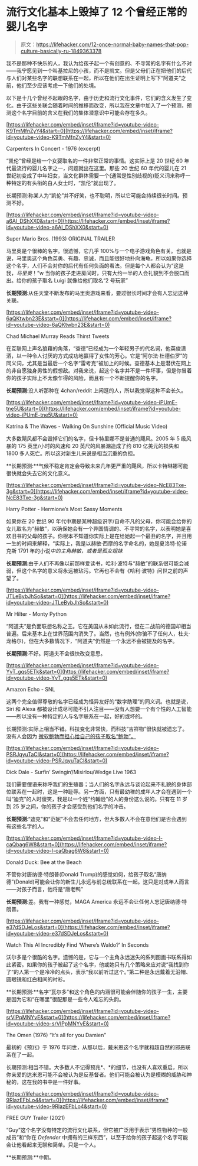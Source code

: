 # 流行文化基本上毁掉了 12 个曾经正常的婴儿名字

> 原文：<https://lifehacker.com/12-once-normal-baby-names-that-pop-culture-basically-ru-1849363378>

我不是那种不快乐的人，我认为给孩子起一个有创意的、不寻常的名字有什么不对——我宁愿见到一个叫基拉尼的小孩，而不是凯文。但是父母们正在把他们的后代与人们对某些名字的联想联系在一起，所以在他们在出生证明上写下“阿道夫”之前，他们至少应该考虑一下他们的处境。

以下是十几个曾经不起眼的名字，由于历史和流行文化事件，它们的含义发生了变化。由于这些关联会随着时间的推移而改变，所以我在文章中加入了一个预测，预测这个名字目前的含义在我们的集体潜意识中可能会存在多久。

 [https://lifehacker.com/embed/inset/iframe?id=youtube-video-K9TmMfnZyY4&start=0](https://lifehacker.com/embed/inset/iframe?id=youtube-video-K9TmMfnZyY4&start=0)

<figcaption class="sc-1ptbguh-0 hxeMec caption">Carpenters In Concert - 1976 (excerpt)</figcaption> 

“凯伦”曾经是给一个女婴取名的一件非常正常的事情。这实际上是 20 世纪 60 年代最流行的婴儿名字之一，问题就出在这里。那些 20 世纪 60 年代的婴儿在 21 世纪初变成了中年妇女，当文化群体需要一个(通常是性别歧视的)贬义词来称呼一种特定的有头衔的白人女士时，“凯伦”就出现了。

长期预测:称某人为“凯伦”并不好笑，也不聪明，所以它可能会持续很长时间。预测不好。

 [https://lifehacker.com/embed/inset/iframe?id=youtube-video-a6Al_DShXX0&start=0](https://lifehacker.com/embed/inset/iframe?id=youtube-video-a6Al_DShXX0&start=0)

<figcaption class="sc-1ptbguh-0 hxeMec caption">Super Mario Bros. (1993) ORIGINAL TRAILER</figcaption> 

马里奥是个很棒的名字。很遗憾，它几乎 100%与一个电子游戏角色有关。也就是说，马里奥这个角色英勇、有趣、忠诚，而且能很好地扑向海龟，所以如果你选择这个名字，人们不会对你的后代有任何负面的看法。但是每个人都会认为“这是我，*马里奥*！”w 当你的孩子走进房间时，只有大约一半的人会礼貌到不会脱口而出。给你的孩子取名 Luigi 就像给他们取名“2 号玩家”

**长期预测**:从任天堂不断发布的马里奥游戏来看，要过很长时间才会有人忘记这种关联。

 [https://lifehacker.com/embed/inset/iframe?id=youtube-video-6aQKtwbn23E&start=0](https://lifehacker.com/embed/inset/iframe?id=youtube-video-6aQKtwbn23E&start=0)

<figcaption class="sc-1ptbguh-0 hxeMec caption">Chad Michael Murray Reads Thirst Tweets</figcaption> 

在互联网上声名狼藉的角落，“查德”已经成为一个年轻男子的代名词，他英俊潇洒，以一种令人讨厌的方式成功地赢得了女性的芳心。它是“阿尔法·杜德伯罗”的同义词，尤其是当最后一个名字“雷考克”被加上的时候。查德基本上是潜伏在网上的非自愿独身男性的假想敌。对我来说，起这个名字并不是一件坏事，但是你冒着你的孩子实际上不太像乍得的风险，而且有一个不断提醒你的名字。

**长期预测**:没人听那种在 4chan/reddit 上闲逛的人，所以我觉得这种不会长久。

 [https://lifehacker.com/embed/inset/iframe?id=youtube-video-iPUmE-tne5U&start=0](https://lifehacker.com/embed/inset/iframe?id=youtube-video-iPUmE-tne5U&start=0)

<figcaption class="sc-1ptbguh-0 hxeMec caption">Katrina & The Waves - Walking On Sunshine (Official Music Video)</figcaption> 

大多数飓风都不会毁掉它们的名字，但卡特里娜不是普通的飓风。2005 年 5 级风暴的 175 英里/小时的风速和 20 英尺的风暴潮造成了约 810 亿美元的损失和 1800 多人死亡。所以这对新生儿来说是相当沉重的负担。

**长期预测:**气候不稳定肯定会导致未来几年更严重的飓风，所以卡特琳娜可能很快就会失去它的文化意义。

 [https://lifehacker.com/embed/inset/iframe?id=youtube-video-NcE83Txe-3g&start=0](https://lifehacker.com/embed/inset/iframe?id=youtube-video-NcE83Txe-3g&start=0)

<figcaption class="sc-1ptbguh-0 hxeMec caption">Harry Potter - Hermione’s Most Sassy Moments</figcaption> 

如果你在 20 世纪 90 年代中期是某种超级识字/自命不凡的父母，你可能会给你的女儿取名为“赫敏”，以确保她会有一个异国情调的、不寻常的名字，以表明她是喜欢旧书的父母的孩子。你根本不知道你实际上是在给她起一个最丑的名字，并且用一生的时间来解释，“实际上，我是以赫敏·西摩的名字命名的，她是夏洛特·伦诺克斯 1791 年的小说*中的主角赫敏，或者是孤女姐妹*

**长期预测**:由于人们不再像以前那样爱读书，哈利·波特与“赫敏”的联系很可能会减弱，但这个名字的意义将永远被玷污。它再也不会有《哈利·波特》问世之前的声望了。

 [https://lifehacker.com/embed/inset/iframe?id=youtube-video-JTLeBybJhSo&start=0](https://lifehacker.com/embed/inset/iframe?id=youtube-video-JTLeBybJhSo&start=0)

<figcaption class="sc-1ptbguh-0 hxeMec caption">Mr Hilter - Monty Python</figcaption> 

“阿道夫”是负面联想名称之王。它在美国从未如此流行，但在二战前的德国却相当普遍。后来基本上在世界范围内消失了。当然，也有例外(你骗不了任何人，杜夫·龙格尔)，但在大多数情况下，“阿道夫”仍然是一个永远不会被提及的名字。

**长期预测**:不好。阿道夫不会很快改变意思。

 [https://lifehacker.com/embed/inset/iframe?id=youtube-video-YvT_gqs5ETk&start=0](https://lifehacker.com/embed/inset/iframe?id=youtube-video-YvT_gqs5ETk&start=0)

<figcaption class="sc-1ptbguh-0 hxeMec caption">Amazon Echo - SNL</figcaption> 

这两个完全值得尊敬的名字已经成为怪异友好的“数字助理”的同义词。也就是说，Siri 和 Alexa 都被设计成尽可能不引人注目——没有人想要一个有个性的人工智能——所以没有一种特定的人与名字联系在一起，好的或坏的。

长期预测:实际上相当不错。科技变化非常快，而科技“吉祥物”很快就被遗忘了。没有人会因为 [微软鲍勃而担心给自己的孩子取名“鲍勃”。](https://en.wikipedia.org/wiki/Microsoft_Bob)

 [https://lifehacker.com/embed/inset/iframe?id=youtube-video-PSRJqyuTaCI&start=0](https://lifehacker.com/embed/inset/iframe?id=youtube-video-PSRJqyuTaCI&start=0)

<figcaption class="sc-1ptbguh-0 hxeMec caption">Dick Dale - Surfin’ Swingin’/Misirlou/Wedge Live 1963</figcaption> 

我们需要俚语来称呼我们的生殖器；当人们的名字永远与谈论起来不礼貌的身体部位联系在一起时，这是一种耻辱。另一方面，只有最幼稚的成年人才会在遇到一个叫“迪克”的人时傻笑，我是以一个姓“约翰逊”的人的身份这么说的。只有在 11 岁到 25 岁之间，你的孩子才会感受到他们名字的冲击。

**长期预测**:“迪克”和“范妮”不会去任何地方，但大多数人不会在意他们是否会遇到有这些名字的人。

 [https://lifehacker.com/embed/inset/iframe?id=youtube-video-l-caQbag6W8&start=0](https://lifehacker.com/embed/inset/iframe?id=youtube-video-l-caQbag6W8&start=0)

<figcaption class="sc-1ptbguh-0 hxeMec caption">Donald Duck: Bee at the Beach</figcaption> 

不管你对唐纳德·特朗普(Donald Trump)的感觉如何，给孩子取名“唐纳德”(Donald)可能会让你的新生儿永远与前总统联系在一起。这只是对成年人而言——对孩子而言，他将是“唐老鸭”

**长期预测**:差。我有一种感觉，MAGA America 永远不会让任何人忘记唐纳德·特朗普。

 [https://lifehacker.com/embed/inset/iframe?id=youtube-video-e37dSDJeLos&start=0](https://lifehacker.com/embed/inset/iframe?id=youtube-video-e37dSDJeLos&start=0)

<figcaption class="sc-1ptbguh-0 hxeMec caption">Watch This AI Incredibly Find ‘Where’s Waldo?’ In Seconds</figcaption> 

沃尔多是个很酷的名字。遗憾的是，它与一个主角永远迷失的系列图画书联系得如此紧密。如果你的孩子被起了这个名字，他或她只有几个策略来应对说“我找到你了”的人第一个是冷冷的点头，表示“我以前听过这个。”第二种是永远戴着无沿帽、圆眼镜和红白相间的衬衫。

**长期预测:**名字“瓦尔多”和这个角色的内涵很可能会伴随你的孩子一生，主要是因为它和“在哪里”很配那是一些令人难忘的头韵。

 [https://lifehacker.com/embed/inset/iframe?id=youtube-video-srVIPpMNYvE&start=0](https://lifehacker.com/embed/inset/iframe?id=youtube-video-srVIPpMNYvE&start=0)

<figcaption class="sc-1ptbguh-0 hxeMec caption">The Omen (1976) “It’s all for you Damien”</figcaption> 

最初的《预兆》于 1976 年问世，从那以后，戴米恩这个名字就和超自然的邪恶联系在了一起。

长期预测:相当不错。大多数人不记得预兆*、*的细节，也没有人喜欢重启，所以你亲爱的达米恩可能不会被认为是反基督者。他们可能会被认为是模糊的威胁和神秘的，这在我的书中是一件好事。

 [https://lifehacker.com/embed/inset/iframe?id=youtube-video-9RlazEFbLo4&start=0](https://lifehacker.com/embed/inset/iframe?id=youtube-video-9RlazEFbLo4&start=0)

<figcaption class="sc-1ptbguh-0 hxeMec caption">FREE GUY Trailer (2021)</figcaption> 

“Guy”这个名字没有特定的流行文化联系，但它被广泛用于表示“男性物种的一般成员”和“你在 *Defender* 中拥有的三样东西”，以至于给你的孩子起这个名字可能会让他看起来无聊和简单。只是一个人。

**长期预测:**中期。